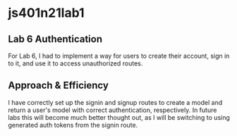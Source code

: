 # js401n21lab1

## Lab 6 Authentication

For Lab 6, I had to implement a way for users to create their account, sign in to it, and use it to access unauthorized routes.

## Approach & Efficiency

I have correctly set up the signin and signup routes to create a model and return a user's model with correct authentication, respectively. In future labs this will become much better thought out, as I will be switching to using generated auth tokens from the signin route.
